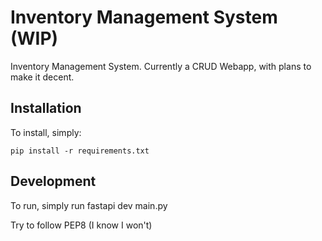# Inventory Management System (WIP)

Inventory Management System. Currently a CRUD Webapp, with plans to make it decent.

## Installation

To install, simply:

`pip install -r requirements.txt`

## Development

To run, simply run fastapi dev main.py

Try to follow PEP8 (I know I won't)


